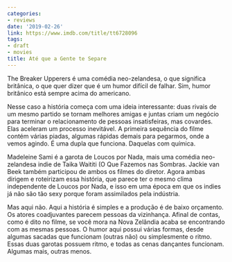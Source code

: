 ```yaml
---
categories:
- reviews
date: '2019-02-26'
link: https://www.imdb.com/title/tt6728096
tags:
- draft
- movies
title: Até que a Gente te Separe
---
```


The Breaker Upperers é uma comédia neo-zelandesa, o que significa britânica, o que quer dizer que é um humor difícil de falhar. Sim, humor britânico está sempre acima do americano.

Nesse caso a história começa com uma ideia interessante: duas rivais de um mesmo partido se tornam melhores amigas e juntas criam um negócio para terminar o relacionamento de pessoas insatisfeiras, mas covardes. Elas aceleram um processo inevitável. A primeira sequência do filme contém várias piadas, algumas rápidas demais para pegarmos, onde a vemos agindo. É uma dupla que funciona. Daquelas com química.

Madeleine Sami é a garota de Loucos por Nada, mais uma comédia neo-zelandesa indie de Taika Waititi (O Que Fazemos nas Sombras. Jackie van Beek também participou de ambos os filmes do diretor. Agora ambas dirigem e roteirizam essa história, que parece ter o mesmo clima independente de Loucos por Nada, e isso em uma época em que os indies já não são tão sexy porque foram assimilados pela indústria.

Mas aqui não. Aqui a história é simples e a produção é de baixo orçamento. Os atores coadjuvantes parecem pessoas da vizinhança. Afinal de contas, como é dito no filme, se você mora na Nova Zelândia acaba se encontrando com as mesmas pessoas. O humor aqui possui várias formas, desde algumas sacadas que funcionam (outras não) ou simplesmente o ritmo. Essas duas garotas possuem ritmo, e todas as cenas dançantes funcionam. Algumas mais, outras menos.